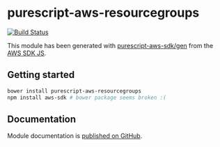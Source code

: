 # purescript-aws-resourcegroups

[![Build Status](https://app.wercker.com/status/5909b9e96d1080804b17a28f72f87b6b/s/master)](https://app.wercker.com/project/byKey/5909b9e96d1080804b17a28f72f87b6b)

This module has been generated with [purescript-aws-sdk/gen](https://github.com/purescript-aws-sdk/gen) from the [AWS SDK JS](https://github.com/aws/aws-sdk-js).

## Getting started

```sh
bower install purescript-aws-resourcegroups
npm install aws-sdk # bower package seems broken :(
```

## Documentation

Module documentation is [published on GitHub](https://github.com/purescript-aws-sdk/purescript-aws-resourcegroups/tree/master/docs).
